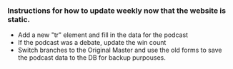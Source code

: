 ### Instructions for how to update weekly now that the website is static.

- Add a new "tr" element and fill in the data for the podcast
- If the podcast was a debate, update the win count
- Switch branches to the Original Master and use the old forms to save the
podcast data to the DB for backup purpouses. 